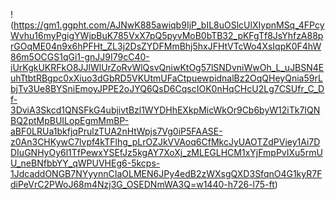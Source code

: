 !(https://gm1.ggpht.com/AJNwK885awiqb9IjP_bIL8uOSlcUlXIypnMSq_4FPcyWvhu16myPgigYWjpBuK785VxX7pQ5pyvMoB0bTB32_pKFgTf8JsYhfzA88prGOqME04n9x6hPFHt_ZL3j2DsZYDFMmBhj5hxJFHtVTcWo4XsIqpK0F4hW86m5OCGS1qGi1-gnJJ9I79cC40-iUrKgkUKRFkO8JJlWlUrZoRvWlQsvQniwKtOg57lSNDvniWwOh_L_uJBSN4EuhTtbtRBgpc0xXiuo3dGbRD5VKUtmUFaCtpuewpidnalBz2OqQHeyQnia59rLbjTv3Ue8BYSniEmoyJPPE2oJYQ6QsD6CqscIOK0nHqCHcU2Lg7CSUfr_C_Df-3DviA3Skcd1QNSFkG4ubjivtBzl1WYDHhEXkpMicWkOr9Cb6byW12iTk7IQNBQ2ptMpBUILopEgmMmBP-aBF0LRUa1bkfjqPrulzTUA2nHtWpjs7Vg0iP5FAASE-z0An3CHKywC7lvpf4kTFlhg_pLrOZJkVVAoq6CfMkcJyUAOTZdPViey1Ai7DDIuGNHyOy6l1TfPewxYSEfJz5kgAY7XoXj_zMLEGLHCM1xYjFmpPvIXu5rmUU_neBNfbbYY_qWPUVHEg6-5kcps-1JdcaddONGB7NYyynnCIaOLMEN6JPy4edB2zWXsgQXD3SfqnO4G1kyR7FdiPeVrC2PWoJ68m4Nzj3G_OSEDNmWA3Q=w1440-h726-l75-ft)
